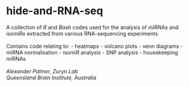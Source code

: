 # hide-and-RNA-seq
A collection of _R_ and _Bash_ codes used for the analysis of _miRNAs_ and _isomiRs_ extracted from various RNA-sequencing experiments
\
\
Contains code relating to:
    - heatmaps
    - volcano plots
    - venn diagrams 
    - miRNA normalisation
    - isomiR analysis
    - SNP analysis
    - housekeeping miRNAs
\
\
*Alexander Palmer, Zuryn Lab\
Queensland Brain Institute, Australia*

